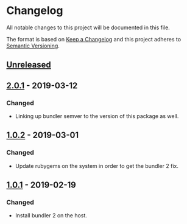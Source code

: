 # Changelog

All notable changes to this project will be documented in this file.

The format is based on [Keep a Changelog](http://keepachangelog.com/en/1.0.0/) and this project adheres to [Semantic Versioning](http://semver.org/spec/v2.0.0.html).

## [Unreleased]

## [2.0.1] - 2019-03-12
### Changed
- Linking up bundler semver to the version of this package as well.

## [1.0.2] - 2019-03-01
### Changed
- Update rubygems on the system in order to get the bundler 2 fix.

## [1.0.1] - 2019-02-19
### Changed
- Install bundler 2 on the host.

[Unreleased]: https://github.com/CultureHQ/actions-bundler/compare/v2.0.1...HEAD
[2.0.1]: https://github.com/CultureHQ/actions-bundler/compare/v1.0.2...v2.0.1
[1.0.2]: https://github.com/CultureHQ/actions-bundler/compare/v1.0.1...v1.0.2
[1.0.1]: https://github.com/CultureHQ/actions-bundler/compare/312154...v1.0.1
